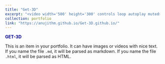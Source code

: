 ```yaml
---
title: "Get-3D"
excerpt: "<video width='500' height='300' controls loop autoplay muted><source src='/images/clip.mp4' type='video/mp4'>Your browser does not support the video tag.</video>"
collection: portfolio
link: "https://anujithm.github.io/Get-3D.github.io/"
---
```


<a href="https://anujithm.github.io/Get-3D.github.io/" target="_blank" style="color: #00008B; font-weight: bold; text-decoration: none;">GET-3D</a>

This is an item in your portfolio. It can have images or videos with nice text. If you name the file `.md`, it will be parsed as markdown. If you name the file `.html`, it will be parsed as HTML.